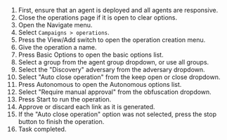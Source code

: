 1. First, ensure that an agent is deployed and all agents are responsive.
1. Close the operations page if it is open to clear options.
1. Open the Navigate menu.
1. Select `Campaigns > operations`.
1. Press the View/Add switch to open the operation creation menu.
1. Give the operation a name.
1. Press Basic Options to open the basic options list.
1. Select a group from the agent group dropdown, or use all groups.
1. Select the "Discovery" adversary from the adversary dropdown.
1. Select "Auto close operation" from the keep open or close dropdown.
1. Press Autonomous to open the Autonomous options list.
1. Select "Require manual approval" from the obfuscation dropdown.
1. Press Start to run the operation.
1. Approve or discard each link as it is generated.
1. If the "Auto close operation" option was not selected, press the stop button to finish the operation.
1. Task completed.
